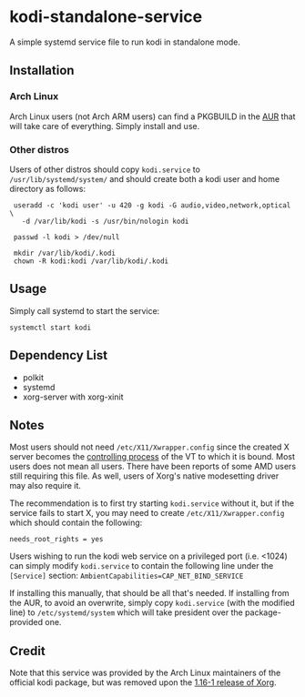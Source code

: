 # kodi-standalone-service
A simple systemd service file to run kodi in standalone mode.

## Installation
### Arch Linux
Arch Linux users (not Arch ARM users) can find a PKGBUILD in the [AUR](https://aur.archlinux.org/packages/kodi-standalone-service) that will take care of everything. Simply install and use.

### Other distros
Users of other distros should copy `kodi.service` to `/usr/lib/systemd/system/` and should create both a kodi user and home directory as follows:
```
 useradd -c 'kodi user' -u 420 -g kodi -G audio,video,network,optical \
   -d /var/lib/kodi -s /usr/bin/nologin kodi
 
 passwd -l kodi > /dev/null

 mkdir /var/lib/kodi/.kodi
 chown -R kodi:kodi /var/lib/kodi/.kodi
```

## Usage
Simply call systemd to start the service:
```
systemctl start kodi
```

## Dependency List
* polkit
* systemd
* xorg-server with xorg-xinit

## Notes
Most users should not need `/etc/X11/Xwrapper.config` since the created X server becomes the [controlling process](http://www.freedesktop.org/software/systemd/man/systemd.exec.html#StandardInput=) of the VT to which it is bound. Most users does not mean all users. There have been reports of some AMD users still requiring this file. As well, users of Xorg's native modesetting driver may also require it.

The recommendation is to first try starting `kodi.service` without it, but if the service fails to start X, you may need to create `/etc/X11/Xwrapper.config` which should contain the following:
```
needs_root_rights = yes
```

Users wishing to run the kodi web service on a privileged port (i.e. <1024) can simply modify `kodi.service` to contain the following line under the `[Service]` section:
`AmbientCapabilities=CAP_NET_BIND_SERVICE`

If installing this manually, that should be all that's needed.  If installing from the AUR, to avoid an overwrite, simply copy `kodi.service` (with the modified line) to `/etc/systemd/system` which will take president over the package-provided one.

## Credit
Note that this service was provided by the Arch Linux maintainers of the official kodi package, but was removed upon the [1.16-1 release of Xorg](https://git.archlinux.org/svntogit/community.git/commit/trunk?h=packages/xbmc&id=9763c6d32678f3a3f45c195bfae92eee209d504f).
